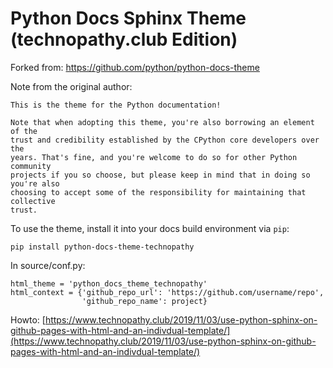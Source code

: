 Python Docs Sphinx Theme (technopathy.club Edition)
===================================================

Forked from: https://github.com/python/python-docs-theme

Note from the original author:
````
This is the theme for the Python documentation!

Note that when adopting this theme, you're also borrowing an element of the
trust and credibility established by the CPython core developers over the
years. That's fine, and you're welcome to do so for other Python community
projects if you so choose, but please keep in mind that in doing so you're also
choosing to accept some of the responsibility for maintaining that collective
trust.
````

To use the theme, install it into your docs build environment via ``pip``:

``pip install python-docs-theme-technopathy``


In source/conf.py:

````
html_theme = 'python_docs_theme_technopathy'
html_context = {'github_repo_url': 'https://github.com/username/repo',
                'github_repo_name': project}
````

Howto: [https://www.technopathy.club/2019/11/03/use-python-sphinx-on-github-pages-with-html-and-an-indivdual-template/](https://www.technopathy.club/2019/11/03/use-python-sphinx-on-github-pages-with-html-and-an-indivdual-template/)

